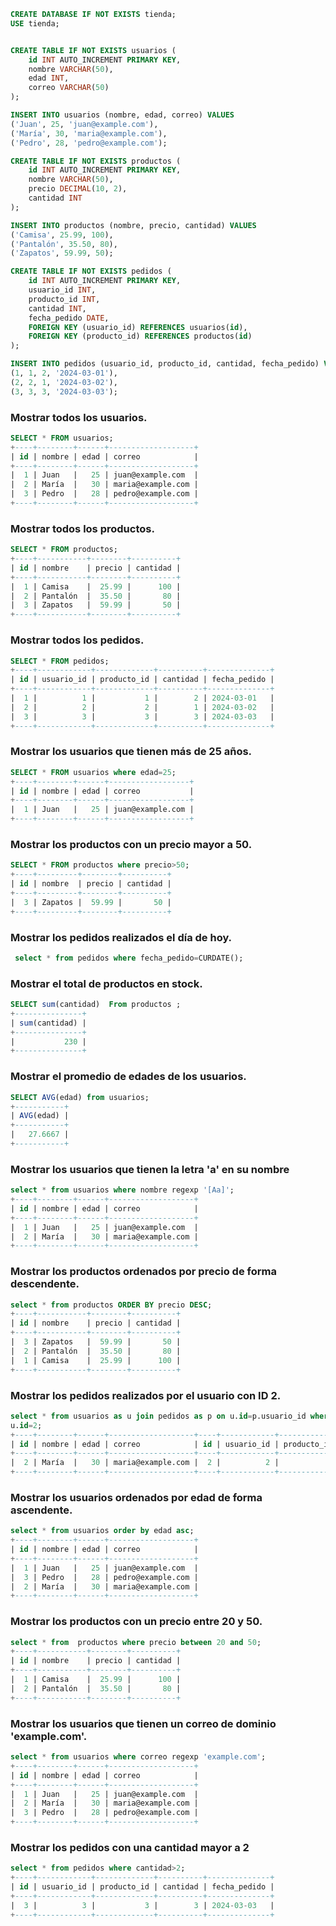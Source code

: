 


```sql
CREATE DATABASE IF NOT EXISTS tienda;
USE tienda;


CREATE TABLE IF NOT EXISTS usuarios (
    id INT AUTO_INCREMENT PRIMARY KEY,
    nombre VARCHAR(50),
    edad INT,
    correo VARCHAR(50)
);

INSERT INTO usuarios (nombre, edad, correo) VALUES
('Juan', 25, 'juan@example.com'),
('María', 30, 'maria@example.com'),
('Pedro', 28, 'pedro@example.com');

CREATE TABLE IF NOT EXISTS productos (
    id INT AUTO_INCREMENT PRIMARY KEY,
    nombre VARCHAR(50),
    precio DECIMAL(10, 2),
    cantidad INT
);

INSERT INTO productos (nombre, precio, cantidad) VALUES
('Camisa', 25.99, 100),
('Pantalón', 35.50, 80),
('Zapatos', 59.99, 50);

CREATE TABLE IF NOT EXISTS pedidos (
    id INT AUTO_INCREMENT PRIMARY KEY,
    usuario_id INT,
    producto_id INT,
    cantidad INT,
    fecha_pedido DATE,
    FOREIGN KEY (usuario_id) REFERENCES usuarios(id),
    FOREIGN KEY (producto_id) REFERENCES productos(id)
);

INSERT INTO pedidos (usuario_id, producto_id, cantidad, fecha_pedido) VALUES
(1, 1, 2, '2024-03-01'),
(2, 2, 1, '2024-03-02'),
(3, 3, 3, '2024-03-03');
```


### Mostrar todos los usuarios.

```sql
SELECT * FROM usuarios;
+----+--------+------+-------------------+
| id | nombre | edad | correo            |
+----+--------+------+-------------------+
|  1 | Juan   |   25 | juan@example.com  |
|  2 | María  |   30 | maria@example.com |
|  3 | Pedro  |   28 | pedro@example.com |
+----+--------+------+-------------------+

```

### Mostrar todos los productos.

```sql
SELECT * FROM productos;
+----+-----------+--------+----------+
| id | nombre    | precio | cantidad |
+----+-----------+--------+----------+
|  1 | Camisa    |  25.99 |      100 |
|  2 | Pantalón  |  35.50 |       80 |
|  3 | Zapatos   |  59.99 |       50 |
+----+-----------+--------+----------+

```

### Mostrar todos los pedidos.

```sql
SELECT * FROM pedidos;
+----+------------+-------------+----------+--------------+
| id | usuario_id | producto_id | cantidad | fecha_pedido |
+----+------------+-------------+----------+--------------+
|  1 |          1 |           1 |        2 | 2024-03-01   |
|  2 |          2 |           2 |        1 | 2024-03-02   |
|  3 |          3 |           3 |        3 | 2024-03-03   |
+----+------------+-------------+----------+--------------+

```

### Mostrar los usuarios que tienen más de 25 años.

```sql
SELECT * FROM usuarios where edad=25;
+----+--------+------+------------------+
| id | nombre | edad | correo           |
+----+--------+------+------------------+
|  1 | Juan   |   25 | juan@example.com |
+----+--------+------+------------------+

```

### Mostrar los productos con un precio mayor a 50.

```sql
SELECT * FROM productos where precio>50;
+----+---------+--------+----------+
| id | nombre  | precio | cantidad |
+----+---------+--------+----------+
|  3 | Zapatos |  59.99 |       50 |
+----+---------+--------+----------+

```

### Mostrar los pedidos realizados el día de hoy.

```sql
 select * from pedidos where fecha_pedido=CURDATE();

```

### Mostrar el total de productos en stock.

```sql
SELECT sum(cantidad)  From productos ;
+---------------+
| sum(cantidad) |
+---------------+
|           230 |
+---------------+

```

### Mostrar el promedio de edades de los usuarios.

```sql
SELECT AVG(edad) from usuarios;
+-----------+
| AVG(edad) |
+-----------+
|   27.6667 |
+-----------+

```

### Mostrar los usuarios que tienen la letra 'a' en su nombre

```sql
select * from usuarios where nombre regexp '[Aa]';
+----+--------+------+-------------------+
| id | nombre | edad | correo            |
+----+--------+------+-------------------+
|  1 | Juan   |   25 | juan@example.com  |
|  2 | María  |   30 | maria@example.com |
+----+--------+------+-------------------+


```

### Mostrar los productos ordenados por precio de forma descendente.

```sql
select * from productos ORDER BY precio DESC;
+----+-----------+--------+----------+
| id | nombre    | precio | cantidad |
+----+-----------+--------+----------+
|  3 | Zapatos   |  59.99 |       50 |
|  2 | Pantalón  |  35.50 |       80 |
|  1 | Camisa    |  25.99 |      100 |
+----+-----------+--------+----------+

```

### Mostrar los pedidos realizados por el usuario con ID 2.

```sql
select * from usuarios as u join pedidos as p on u.id=p.usuario_id where
u.id=2;
+----+--------+------+-------------------+----+------------+-------------+----------+--------------+
| id | nombre | edad | correo            | id | usuario_id | producto_id | cantidad | fecha_pedido |
+----+--------+------+-------------------+----+------------+-------------+----------+--------------+
|  2 | María  |   30 | maria@example.com |  2 |          2 |           2 |        1 | 2024-03-02   |
+----+--------+------+-------------------+----+------------+-------------+----------+--------------+

```

### Mostrar los usuarios ordenados por edad de forma ascendente.

```sql
select * from usuarios order by edad asc;  
+----+--------+------+-------------------+
| id | nombre | edad | correo            |
+----+--------+------+-------------------+
|  1 | Juan   |   25 | juan@example.com  |
|  3 | Pedro  |   28 | pedro@example.com |
|  2 | María  |   30 | maria@example.com |
+----+--------+------+-------------------+

```

### Mostrar los productos con un precio entre 20 y 50.

```sql
select * from  productos where precio between 20 and 50;
+----+-----------+--------+----------+
| id | nombre    | precio | cantidad |
+----+-----------+--------+----------+
|  1 | Camisa    |  25.99 |      100 |
|  2 | Pantalón  |  35.50 |       80 |
+----+-----------+--------+----------+

```

### Mostrar los usuarios que tienen un correo de dominio 'example.com'.

```sql
select * from usuarios where correo regexp 'example.com'; 
+----+--------+------+-------------------+
| id | nombre | edad | correo            |
+----+--------+------+-------------------+
|  1 | Juan   |   25 | juan@example.com  |
|  2 | María  |   30 | maria@example.com |
|  3 | Pedro  |   28 | pedro@example.com |
+----+--------+------+-------------------+

```

### Mostrar los pedidos con una cantidad mayor a 2

```sql
select * from pedidos where cantidad>2;
+----+------------+-------------+----------+--------------+
| id | usuario_id | producto_id | cantidad | fecha_pedido |
+----+------------+-------------+----------+--------------+
|  3 |          3 |           3 |        3 | 2024-03-03   |
+----+------------+-------------+----------+--------------+

```